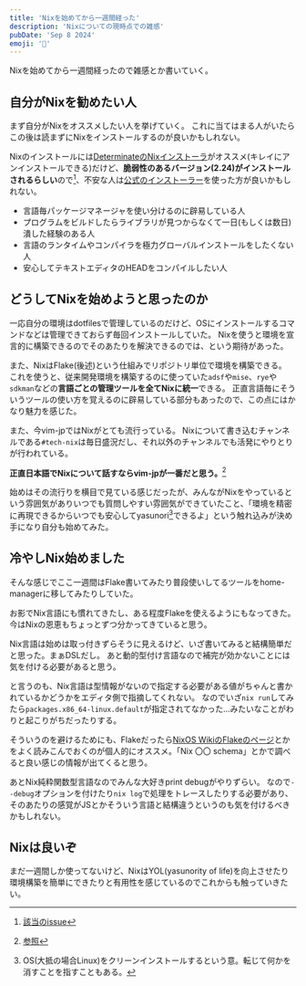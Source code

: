 ```yaml
---
title: 'Nixを始めてから一週間経った'
description: 'Nixについての現時点での雑感'
pubDate: 'Sep 8 2024'
emoji: '🦊'
---
```


Nixを始めてから一週間経ったので雑感とか書いていく。

## 自分がNixを勧めたい人

まず自分がNixをオススメしたい人を挙げていく。
これに当てはまる人がいたらこの後は読まずにNixをインストールするのが良いかもしれない。

Nixのインストールには[DeterminateのNixインストーラ](https://github.com/DeterminateSystems/nix-installer)がオススメ(キレイにアンインストールできる)だけど、**脆弱性のあるバージョン(2.24)がインストールされるらしい**ので[^1]、不安な人は[公式のインストーラー](https://nixos.org/download/)を使った方が良いかもしれない。

- 言語毎パッケージマネージャを使い分けるのに辟易している人
- プログラムをビルドしたらライブラリが見つからなくて一日(もしくは数日)潰した経験のある人
- 言語のランタイムやコンパイラを極力グローバルインストールをしたくない人
- 安心してテキストエディタのHEADをコンパイルしたい人

## どうしてNixを始めようと思ったのか

一応自分の環境はdotfilesで管理しているのだけど、OSにインストールするコマンドなどは管理できておらず毎回インストールしていた。
Nixを使うと環境を宣言的に構築できるのでそのあたりを解決できるのでは、という期待があった。

また、NixはFlake(後述)という仕組みでリポジトリ単位で環境を構築できる。
これを使うと、従来開発環境を構築するのに使っていた`adsf`や`mise`、`rye`や`sdkman`などの**言語ごとの管理ツールを全てNixに統一**できる。
正直言語毎にそういうツールの使い方を覚えるのに辟易している部分もあったので、この点にはかなり魅力を感じた。

また、今vim-jpではNixがとても流行っている。
Nixについて書き込むチャンネルである`#tech-nix`は毎日盛況だし、それ以外のチャンネルでも活発にやりとりが行われている。

**正直日本語でNixについて話すならvim-jpが一番だと思う。**[^2]

始めはその流行りを横目で見ている感じだったが、みんながNixをやっているという雰囲気がありいつでも質問しやすい雰囲気ができていたこと、「環境を精密に再現できるからいつでも安心してyasunori[^3]できるよ」という触れ込みが決め手になり自分も始めてみた。

## 冷やしNix始めました

そんな感じでここ一週間はFlake書いてみたり普段使いしてるツールをhome-managerに移してみたりしていた。

お影でNix言語にも慣れてきたし、ある程度Flakeを使えるようにもなってきた。
今はNixの恩恵もちょっとずつ分かってきていると思う。

Nix言語は始めは取っ付きずらそうに見えるけど、いざ書いてみると結構簡単だと思った。まぁDSLだし。
あと動的型付け言語なので補完が効かないことには気を付ける必要があると思う。

と言うのも、Nix言語は型情報がないので指定する必要がある値がちゃんと書かれているかどうかをエディタ側で指摘してくれない。
なのでいざ`nix run`してみたら`packages.x86_64-linux.default`が指定されてなかった...みたいなことがわりと起こりがちだったりする。

そういうのを避けるためにも、Flakeだったら[NixOS WikiのFlakeのページ](https://nixos.wiki/wiki/Flakes)とかをよく読みこんでおくのが個人的にオススメ。「Nix
〇〇 schema」とかで調べると良い感じの情報が出てくると思う。

あとNix純粋関数型言語なのでみんな大好きprint debugがやりずらい。
なので`--debug`オプションを付けたり`nix log`で処理をトレースしたりする必要があり、そのあたりの感覚がJSとかそういう言語と結構違うというのも気を付けるべきかもしれない。

## Nixは良いぞ

まだ一週間しか使ってないけど、NixはYOL(yasunority of
life)を向上させたり環境構築を簡単にできたりと有用性を感じているのでこれからも触っていきたい。

[^1]: [該当のissue](https://github.com/NixOS/nixpkgs/pull/335342#pullrequestreview-2270740278)

[^2]: [参照](https://x.com/tenntenn/status/1801183831942397983)

[^3]: OS(大抵の場合Linux)をクリーンインストールするという意。転じて何かを消すことを指すこともある。
